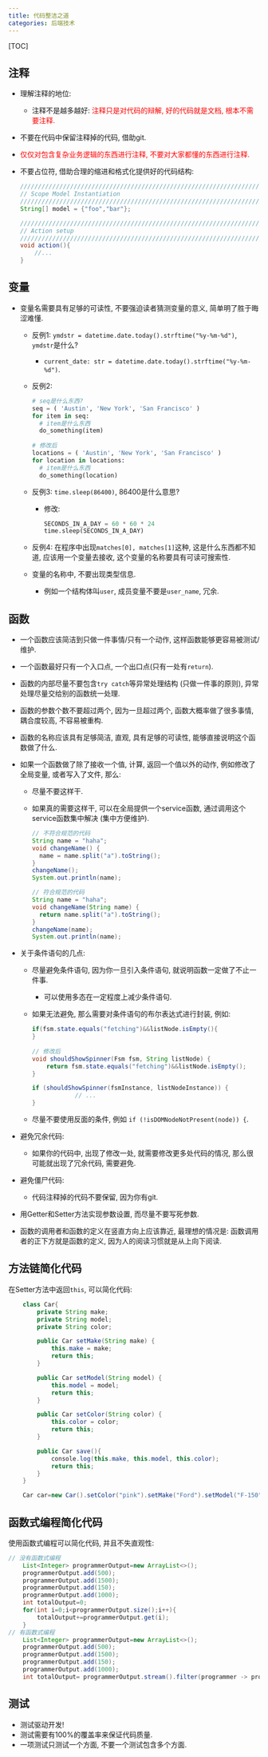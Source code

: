 ```yaml
---
title: 代码整洁之道
categories: 后端技术
---
```


[TOC]



## 注释

* 理解注释的地位:

  * 注释不是越多越好: <font color=red>注释只是对代码的辩解, 好的代码就是文档, 根本不需要注释.</font>

* 不要在代码中保留注释掉的代码, 借助git.

* <font color=red>仅仅对包含复杂业务逻辑的东西进行注释, 不要对大家都懂的东西进行注释.</font>

* 不要占位符, 借助合理的缩进和格式化提供好的代码结构:

  ```java
  ////////////////////////////////////////////////////////////////////////////////
  // Scope Model Instantiation
  ////////////////////////////////////////////////////////////////////////////////
  String[] model = {"foo","bar"};
  
  ////////////////////////////////////////////////////////////////////////////////
  // Action setup
  ///////////////////////////////////////////////////////////////////////////////
  void action(){
      //...
  }
  ```

  

## 变量

* 变量名需要具有足够的可读性, 不要强迫读者猜测变量的意义, 简单明了胜于晦涩难懂.

  * 反例1: `ymdstr = datetime.date.today().strftime("%y-%m-%d")`, `ymdstr`是什么?

    * `current_date: str = datetime.date.today().strftime("%y-%m-%d")`.

  * 反例2:

    ```python
    # seq是什么东西?
    seq = ( 'Austin', 'New York', 'San Francisco' )
    for item in seq:
      # item是什么东西
      do_something(item)
      
    # 修改后
    locations = ( 'Austin', 'New York', 'San Francisco' )
    for location in locations:
      # item是什么东西
      do_something(location)
    ```

  * 反例3: `time.sleep(86400)`, 86400是什么意思?

    * 修改:

      ```python
      SECONDS_IN_A_DAY = 60 * 60 * 24
      time.sleep(SECONDS_IN_A_DAY)
      ```

  * 反例4: 在程序中出现`matches[0], matches[1]`这种, 这是什么东西都不知道, 应该用一个变量去接收, 这个变量的名称要具有可读可搜索性.
  
  * 变量的名称中, 不要出现类型信息.
  
    * 例如一个结构体叫`user`, 成员变量不要是`user_name`, 冗余.
  



## 函数

* 一个函数应该简洁到只做一件事情/只有一个动作, 这样函数能够更容易被测试/维护.
* 一个函数最好只有一个入口点, 一个出口点(只有一处有`return`).
* 函数的内部尽量不要包含`try catch`等异常处理结构 (只做一件事的原则), 异常处理尽量交给别的函数统一处理.
* 函数的参数个数不要超过两个, 因为一旦超过两个, 函数大概率做了很多事情, 耦合度较高, 不容易被重构.

* 函数的名称应该具有足够简洁, 直观, 具有足够的可读性, 能够直接说明这个函数做了什么.

* 如果一个函数做了除了接收一个值, 计算, 返回一个值以外的动作, 例如修改了全局变量, 或者写入了文件, 那么:

  * 尽量不要这样干.

  * 如果真的需要这样干, 可以在全局提供一个service函数, 通过调用这个service函数集中解决 (集中方便维护).

    ```java
    // 不符合规范的代码
    String name = "haha";
    void changeName() {
      name = name.split("a").toString();
    }
    changeName();
    System.out.println(name);
    
    // 符合规范的代码
    String name = "haha";
    void changeName(String name) {
      return name.split("a").toString();
    }
    changeName(name);
    System.out.println(name);
    ```

* 关于条件语句的几点:

  * 尽量避免条件语句, 因为你一旦引入条件语句, 就说明函数一定做了不止一件事.

    * 可以使用多态在一定程度上减少条件语句.

  * 如果无法避免, 那么需要对条件语句的布尔表达式进行封装, 例如:

    ```java
    if(fsm.state.equals("fetching")&&listNode.isEmpty(){
    }
       
    // 修改后
    void shouldShowSpinner(Fsm fsm, String listNode) {
        return fsm.state.equals("fetching")&&listNode.isEmpty();
    }
    
    if (shouldShowSpinner(fsmInstance, listNodeInstance)) {
                // ...
    }
    ```

  * 尽量不要使用反面的条件, 例如 `if (!isDOMNodeNotPresent(node)) {`.

* 避免冗余代码:

  * 如果你的代码中, 出现了修改一处, 就需要修改更多处代码的情况, 那么很可能就出现了冗余代码, 需要避免.

* 避免僵尸代码:

  * 代码注释掉的代码不要保留, 因为你有git.

* 用Getter和Setter方法实现参数设置, 而尽量不要写死参数.

* 函数的调用者和函数的定义在竖直方向上应该靠近, 最理想的情况是: 函数调用者的正下方就是函数的定义, 因为人的阅读习惯就是从上向下阅读.



## 方法链简化代码

在Setter方法中返回`this`, 可以简化代码:

```java
    class Car{
        private String make;
        private String model;
        private String color;

        public Car setMake(String make) {
            this.make = make;
            return this;
        }

        public Car setModel(String model) {
            this.model = model;
            return this;
        }

        public Car setColor(String color) {
            this.color = color;
            return this;
        }

        public Car save(){
            console.log(this.make, this.model, this.color);
            return this;
        }
    }

    Car car=new Car().setColor("pink").setMake("Ford").setModel("F-150").save();
```



## 函数式编程简化代码

使用函数式编程可以简化代码, 并且不失直观性:

```java
// 没有函数式编程
    List<Integer> programmerOutput=new ArrayList<>();
    programmerOutput.add(500);
    programmerOutput.add(1500);
    programmerOutput.add(150);
    programmerOutput.add(1000);
    int totalOutput=0;
    for(int i=0;i<programmerOutput.size();i++){
        totalOutput+=programmerOutput.get(i);
    }
// 有函数式编程
    List<Integer> programmerOutput=new ArrayList<>();
    programmerOutput.add(500);
    programmerOutput.add(1500);
    programmerOutput.add(150);
    programmerOutput.add(1000);
    int totalOutput= programmerOutput.stream().filter(programmer -> programmer > 500).mapToInt(programmer -> programmer).sum();
```



## 测试

* 测试驱动开发!
* 测试需要有100%的覆盖率来保证代码质量.
* 一项测试只测试一个方面, 不要一个测试包含多个方面.